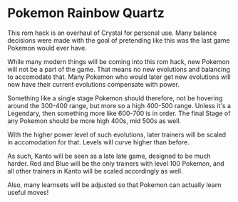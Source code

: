 # Pokemon Rainbow Quartz

This rom hack is an overhaul of Crystal for personal use.
Many balance decisions were made with the goal of pretending
like this was the last game Pokemon would ever have.

While many modern things will be coming into this rom hack, new Pokemon will not be a part of the game. That means no new evolutions and balancing to accomodate that. Many Pokemon who would later get new evolutions will now have their current evolutions compensate with power.

Something like a single stage Pokemon should therefore, not be hovering around the 300-400 range, but more so a high 400-500 range. Unless it's a Legendary, then something more like 600-700 is in order. The final Stage of any Pokemon should be more high 400s, mid 500s as well.

With the higher power level of such evolutions, later trainers will be scaled in accomodation for that. Levels will curve higher than before.

As such, Kanto will be seen as a late late game, designed to be much harder. Red and Blue will be the only trainers with level 100 Pokemon, and all other trainers in Kanto will be scaled accordingly as well.

Also, many learnsets will be adjusted so that Pokemon can actually learn useful moves!